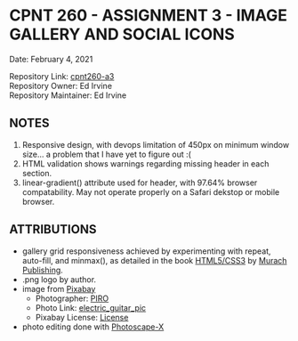 # CPNT 260 - ASSIGNMENT 3 - IMAGE GALLERY AND SOCIAL ICONS  

Date: February 4, 2021  

Repository Link: [cpnt260-a3](https://github.com/edirvine333/cpnt260-a3)    
Repository Owner: Ed Irvine  
Repository Maintainer: Ed Irvine  

## NOTES  

1.  Responsive design, with devops limitation of 450px on minimum window size...  a problem that I have yet to figure out :(  
2.  HTML validation shows warnings regarding missing header in each section.  
3.  linear-gradient() attribute used for header, with 97.64% browser compatability.  May not operate properly on a Safari dekstop or mobile browser. 

## ATTRIBUTIONS  

- gallery grid responsiveness achieved by experimenting with repeat, auto-fill, and minmax(), as detailed in the book [HTML5/CSS3](https://www.murach.com/shop/murachs-html5-and-css3-4th-edition-detail) by [Murach Publishing](https://www.murach.com/).  
-  .png logo by author.  
- image from [Pixabay](https://pixabay.com)  
  - Photographer: [PIRO](https://pixabay.com/users/piro4d-2707530/) 
  - Photo Link: [electric_guitar_pic](https://pixabay.com/photos/guitar-electric-guitar-2925274/) 
  - Pixabay License: [License](https://pixabay.com/service/license/)  
- photo editing done with [Photoscape-X](http://x.photoscape.org/)  
